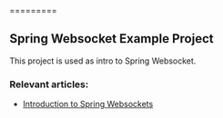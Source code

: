 =========

## Spring Websocket Example Project

This project is used as intro to Spring Websocket.

 
### Relevant articles: 
- [Introduction to Spring Websockets](http://www.baeldung.com/2012/02/06/properties-with-spring)

